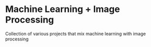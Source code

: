 # Machine Learning + Image Processing

Collection of various projects that mix machine learning with image processing
